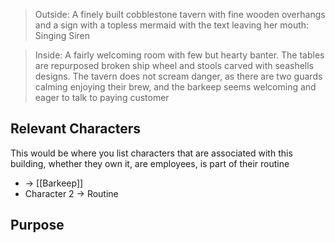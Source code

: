 > Outside: A finely built cobblestone tavern with fine wooden overhangs and a sign with a topless mermaid with the text leaving her mouth: Singing Siren

> Inside: A fairly welcoming room with few but hearty banter. The tables are repurposed broken ship wheel and stools carved with seashells designs.
> The tavern does not scream danger, as there are two guards calming enjoying their brew, and the barkeep seems welcoming and eager to talk to paying customer

## Relevant Characters
This would be where you list characters that are associated with this building, whether they own it, are employees, is part of their routine
-  -> [[Barkeep]]
- Character 2 -> Routine
## Purpose
